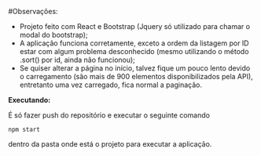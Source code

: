 #Observações:

- Projeto feito com React e Bootstrap (Jquery só utilizado para chamar o modal do bootstrap);
- A aplicação funciona corretamente, exceto a ordem da listagem por ID estar com algum problema desconhecido (mesmo utilizando o método .sort() por id, ainda não funcionou);
- Se quiser alterar a página no início, talvez fique um pouco lento devido o carregamento (são mais de 900 elementos disponibilizados pela API), entretanto uma vez carregado, fica normal a paginação.


**Executando:**

É só fazer push do repositório e executar o seguinte comando 

    npm start 

dentro da pasta onde está o projeto para executar a aplicação.
